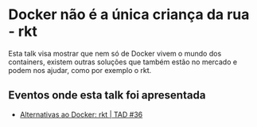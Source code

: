 # Docker não é a única criança da rua - rkt

Esta talk visa mostrar que nem só de Docker vivem o mundo dos containers, existem outras soluções que também estão no mercado e podem nos ajudar, como por exemplo o rkt.

## Eventos onde esta talk foi apresentada

* [Alternativas ao Docker: rkt | TAD #36](https://www.youtube.com/watch?v=nzzEc7-HEvg)